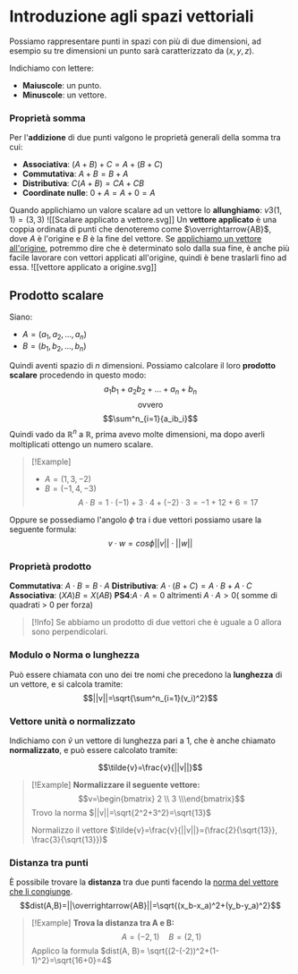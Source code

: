 # Introduzione agli spazi vettoriali
Possiamo rappresentare punti in spazi con più di due dimensioni, ad esempio su tre dimensioni un punto sarà caratterizzato da $(x, y ,z)$.

Indichiamo con lettere:
- **Maiuscole**: un punto.
- **Minuscole**: un vettore.

### Proprietà somma
Per l'**addizione** di due punti valgono le proprietà generali della somma tra cui:
- **Associativa**: $(A+B)+C=A+(B+C)$
- **Commutativa**: $A+B=B+A$
- **Distributiva**: $C(A+B)=CA+CB$
- **Coordinate nulle**: $0+A=A+0=A$

Quando applichiamo un valore scalare ad un vettore lo **allunghiamo**:
$v 3(1,1)=(3,3)$
![[Scalare applicato a vettore.svg]]
Un **vettore applicato** è una coppia ordinata di punti che denoteremo come $\overrightarrow{AB}$, dove $A$ è l'origine e $B$ è la fine del vettore.
Se <u>applichiamo un vettore all'origine</u>, potremmo dire che è determinato solo dalla sua fine, è anche più facile lavorare con vettori applicati all'origine, quindi è bene traslarli fino ad essa.
![[vettore applicato a origine.svg]]

## Prodotto scalare
Siano:
- $A=(a_1, a_2, ..., a_n)$
- $B=(b_1, b_2, ..., b_n)$

Quindi aventi spazio di $n$ dimensioni.
Possiamo calcolare il loro **prodotto scalare** procedendo in questo modo:
$$a_1b_1+a_2b_2+...+a_n+b_n$$
$$\text{ovvero}$$
$$\sum^n_{i=1}{a_ib_i}$$
Quindi vado da $\mathbb{R}^n$ a $\mathbb{R}$, prima avevo molte dimensioni, ma dopo averli moltiplicati ottengo un numero scalare.
>[!Example]
>- $A=(1, 3, -2)$
>- $B=(-1, 4, -3)$
>$$A\cdot B= 1\cdot (-1)+3\cdot 4+ (-2)\cdot 3=-1+12+6=17$$

Oppure se possediamo l'angolo $\phi$ tra i due vettori possiamo usare la seguente formula:
$$v\cdot w=cos\phi||v||\cdot ||w||$$


### Proprietà prodotto
**Commutativa**: $A\cdot B = B \cdot A$
**Distributiva**: $A\cdot (B+C)=A\cdot B + A\cdot C$
**Associativa**: $(XA)B=X(AB)$
**PS4**:$A\cdot A = 0 \text{ altrimenti }A\cdot A >0 (\text{ somme di quadrati > 0 per forza})$
>[!Info]
>Se abbiamo un prodotto di due vettori che è uguale a $0$ allora sono perpendicolari.

### Modulo o Norma o lunghezza
Può essere chiamata con uno dei tre nomi che precedono la **lunghezza** di un vettore, e si calcola tramite:
$$||v||=\sqrt{\sum^n_{i=1}(v_i)^2}$$
### Vettore unità o normalizzato
Indichiamo con $\tilde{v}$ un vettore di lunghezza pari a $1$, che è anche chiamato **normalizzato**, e può essere calcolato tramite:

$$\tilde{v}=\frac{v}{||v||}$$
>[!Example]
>**Normalizzare il seguente vettore:**
>$$v=\begin{bmatrix} 2 \\ 3 \\\end{bmatrix}$$
>Trovo la norma
>$||v||=\sqrt{2^2+3^2}=\sqrt{13}$
>
>Normalizzo il vettore
>$\tilde{v}=\frac{v}{||v||}=(\frac{2}{\sqrt{13}}, \frac{3}{\sqrt{13}})$

### Distanza tra punti
È possibile trovare la **distanza** tra due punti facendo la <u>norma del vettore che li congiunge</u>.
$$dist(A,B)=||\overrightarrow{AB}||=\sqrt{(x_b-x_a)^2+(y_b-y_a)^2}$$
>[!Example]
>**Trova la distanza tra A e B:**
>$$A=(-2,1)\quad B=(2,1)$$
>Applico la formula
>$dist(A, B)= \sqrt{(2-(-2))^2+(1-1)^2}=\sqrt{16+0}=4$